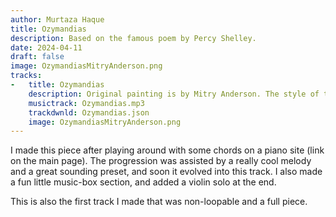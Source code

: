 ```yaml
---
author: Murtaza Haque
title: Ozymandias
description: Based on the famous poem by Percy Shelley.
date: 2024-04-11
draft: false
image: OzymandiasMitryAnderson.png
tracks:
-   title: Ozymandias
    description: Original painting is by Mitry Anderson. The style of the artwork feels like a perfect match to what my track expresses, hence why I chose this image for the job. 
    musictrack: Ozymandias.mp3
    trackdwnld: Ozymandias.json
    image: OzymandiasMitryAnderson.png
---
```


I made this piece after playing around with some chords on a piano site (link on the main page). The progression was assisted by a really cool melody and a great sounding preset, and soon it evolved into this track. I also made a fun little music-box section, and added a violin solo at the end.

This is also the first track I made that was non-loopable and a full piece.